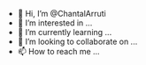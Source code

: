 - 👋 Hi, I’m @ChantalArruti
- 👀 I’m interested in ...
- 🌱 I’m currently learning ...
- 💞️ I’m looking to collaborate on ...
- 📫 How to reach me ...

<!---
ChantalArruti/ChantalArruti is a ✨ special ✨ repository because its `README.md` (this file) appears on your GitHub profile.
You can click the Preview link to take a look at your changes.
--->
